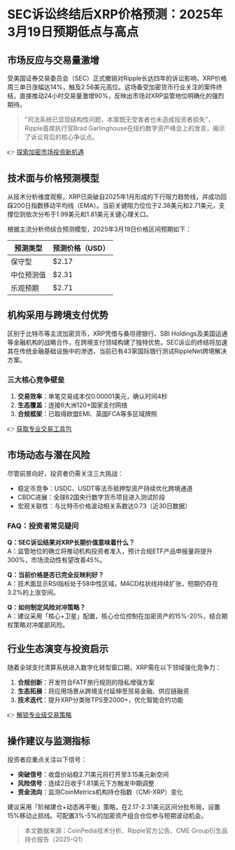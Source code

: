 # SEC诉讼终结后XRP价格预测：2025年3月19日预期低点与高点

## 市场反应与交易量激增
受美国证券交易委员会（SEC）正式撤销对Ripple长达四年的诉讼影响，XRP价格周三单日涨幅达14%，触及2.56美元高位。这场备受加密货币行业关注的案件终结，直接推动24小时交易量激增90%，反映出市场对XRP监管地位明确化的强烈期待。

> "司法系统已显现结构性问题，本案既无受害者也未造成投资者损失"，Ripple首席执行官Brad Garlinghouse在纽约数字资产峰会上的发言，揭示了诉讼背后的核心争议点。

👉 [探索加密市场投资新机遇](https://bit.ly/okx_welcome)

## 技术面与价格预测模型
从技术分析维度观察，XRP已突破自2025年1月形成的下行阻力趋势线，并成功回踩200日指数移动平均线（EMA）。当前关键阻力位位于2.38美元和2.71美元，支撑位则依次分布于1.99美元和1.81美元关键心理关口。

根据主流分析师综合预测模型，2025年3月19日价格区间预期如下：

| 预测类型   | 预测价格（USD） |
|------------|-----------------|
| 保守型     | $2.17           |
| 中位预测值 | $2.31           |
| 乐观预期   | $2.71           |

## 机构采用与跨境支付优势
区别于比特币等主流加密货币，XRP凭借与桑坦德银行、SBI Holdings及美国运通等金融机构的战略合作，在跨境支付领域构建了独特优势。SEC诉讼的终结将加速其在传统金融基础设施中的渗透，当前已有43家国际银行测试RippleNet跨境解决方案。

### 三大核心竞争壁垒
1. **交易效率**：单笔交易成本仅0.00001美元，确认时间4秒
2. **生态覆盖**：连接6大洲120+国家支付网络
3. **合规框架**：已取得欧盟EMI、英国FCA等多区域牌照

👉 [获取专业交易工具包](https://bit.ly/okx_welcome)

## 市场动态与潜在风险
尽管前景向好，投资者仍需关注三大挑战：
- 稳定币竞争：USDC、USDT等法币抵押型资产持续优化跨境通道
- CBDC进展：全球62国央行数字货币项目进入测试阶段
- 宏观关联性：与比特币价格波动相关系数达0.73（近30日数据）

### FAQ：投资者常见疑问
**Q：SEC诉讼结果对XRP长期价值意味着什么？**  
A：监管地位的确立将推动机构投资者准入，预计合规ETF产品申报量将提升300%，市场流动性有望改善45%。

**Q：当前价格是否已完全反映利好？**  
A：技术面显示RSI指标处于58中性区域，MACD柱状线持续扩张，短期仍存在3.2%的上涨空间。

**Q：如何制定风险对冲策略？**  
A：建议采用「核心+卫星」配置，核心仓位控制在加密资产的15%-20%，结合期权策略对冲尾部风险。

## 行业生态演变与投资启示
随着全球支付清算系统进入数字化转型窗口期，XRP需在以下领域强化竞争力：
1. **合规创新**：开发符合FATF旅行规则的隐私增强方案
2. **生态拓展**：将应用场景从跨境支付延伸至贸易金融、供应链融资
3. **技术迭代**：提升XRP分类账TPS至2000+，优化智能合约功能

👉 [解锁专业级交易策略](https://bit.ly/okx_welcome)

## 操作建议与监测指标
投资者应重点关注以下信号：
- **突破信号**：收盘价站稳2.71美元将打开至3.15美元新空间
- **风险信号**：连续2日收于1.81美元下方触发中期调整
- **资金流向**：监测CoinMetrics机构持仓指数（CMI-XRP）变化

建议采用「阶梯建仓+动态再平衡」策略，在2.17-2.31美元区间分批布局，设置15%移动止损线。可配置3%-5%的加密资产组合仓位参与短期波动机会。

> 本文数据来源：CoinPedia技术分析、Ripple官方公告、CME Group衍生品持仓报告（2025-Q1）